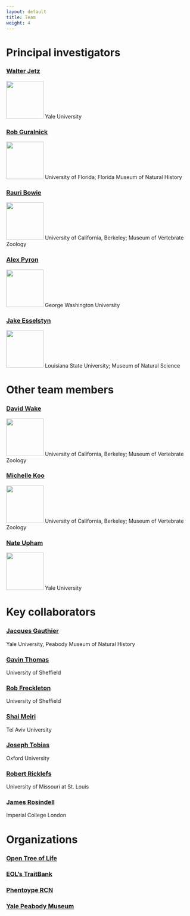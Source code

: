 ```yaml
---
layout: default
title: Team
weight: 4
---
```

# Principal investigators #

### [Walter Jetz](http://jetzlab.yale.edu/people/walter-jetz)
<img src="http://vertlife.github.io/images/Walter.jpg" height="100" />
Yale University

### [Rob Guralnick](https://sites.google.com/site/robgur/)
<img src="http://vertlife.github.io/images/Rob.png" height="100" />
University of Florida; Florida Museum of Natural History

### [Rauri Bowie](https://ib.berkeley.edu/labs/bowie/about_rauri.html)
<img src="http://vertlife.github.io/images/Rauri.JPG" height="100" />
University of California, Berkeley; Museum of Vertebrate Zoology

### [Alex Pyron](https://biology.columbian.gwu.edu/r-alexander-pyron)
<img src="http://vertlife.github.io/images/Alex.jpg" height="100" />
George Washington University

### [Jake Esselstyn](http://www.museum.lsu.edu/esselstyn/)
<img src="http://vertlife.github.io/images/Jake.png" height="100" />
Louisiana State University; Museum of Natural Science

# Other team members #

### [David Wake](https://ib.berkeley.edu/labs/wake/wakelab.htm)
<img src="http://vertlife.github.io/images/DBW.jpg" height="100" />
University of California, Berkeley; Museum of Vertebrate Zoology

### [Michelle Koo](http://mvz.berkeley.edu/Informatics_Lab.html)
<img src="http://vertlife.github.io/images/Michelle.jpg" height="100" />
University of California, Berkeley; Museum of Vertebrate Zoology

### [Nate Upham](http://jetzlab.yale.edu/people/nathan-upham)
<img src="http://vertlife.github.io/images/Nate.jpg" height="100" />
Yale University

# Key collaborators #

### [Jacques Gauthier](http://peabody.yale.edu/collections/vertebrate-paleontology/jacques-gauthier)
Yale University, Peabody Museum of Natural History

### [Gavin Thomas](https://www.shef.ac.uk/aps/staff-and-students/acadstaff/thomas)
University of Sheffield

### [Rob Freckleton](https://www.shef.ac.uk/aps/staff-and-students/acadstaff/freckleton)
University of Sheffield

### [Shai Meiri](http://shaimeirilab.weebly.com/)
Tel Aviv University

### [Joseph Tobias](http://www.zoo.ox.ac.uk/people/view/tobias_j.htm)
Oxford University

### [Robert Ricklefs](http://www.umsl.edu/~ricklefsr/)
University of Missouri at St. Louis

### [James Rosindell](http://www.imperial.ac.uk/people/j.rosindell)
Imperial College London

# Organizations #

### [Open Tree of Life](http://blog.opentreeoflife.org/)

### [EOL’s TraitBank](http://eol.org/info/516)

### [Phentoype RCN](http://www.phenotypercn.org/)

### [Yale Peabody Museum](http://peabody.yale.edu/)
